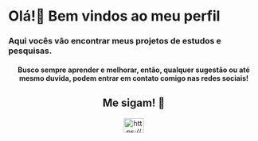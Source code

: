 <h1>Olá!👋 Bem vindos ao meu perfil</h1>

<h3>
  Aqui vocês vão encontrar meus projetos de estudos e pesquisas.<br>
</h3>
<h4 align="center">  
  Busco sempre aprender e melhorar, então, qualquer sugestão ou até mesmo duvida, podem entrar em contato comigo nas redes sociais!
</h4>

<h2 align="center">Me sigam! 👾</h2>

<p align="center">
  <a href="https://www.linkedin.com/in/guilherme-fran%C3%A7a-da-silva-4756a8155/" target="_blank"><img align="center" src="https://raw.githubusercontent.com/rahuldkjain/github-profile-readme-generator/master/src/images/icons/Social/linked-in-alt.svg" alt="https://www.linkedin.com/in/andr%C3%A9-henrique-silva-9aa371156/" height="30" width="40" />
  </a>
</p>

